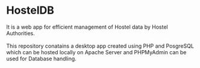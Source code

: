 # HostelDB
It is a web app for efficient management of Hostel data by Hostel Authorities. <br><br>
This repository conatains a desktop app created using PHP and PosgreSQL which can be hosted locally on Apache Server and PHPMyAdmin can be used for Database handling.
